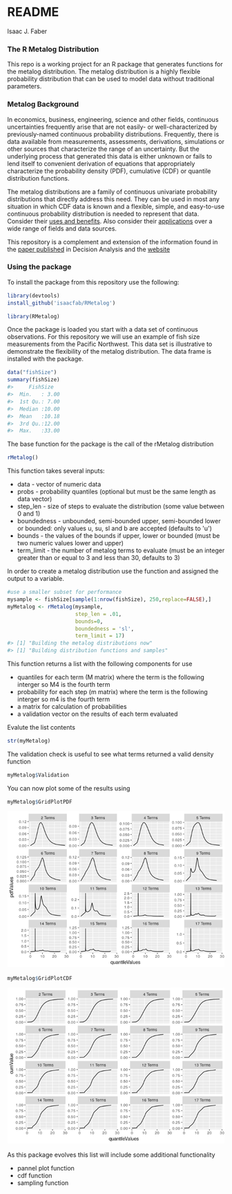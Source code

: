 README
================
Isaac J. Faber

<!-- README.md is generated from README.Rmd. Please edit that file -->
### The R Metalog Distribution

This repo is a working project for an R package that generates functions for the metalog distribution. The metalog distribution is a highly flexible probability distribution that can be used to model data without traditional parameters.

### Metalog Background

In economics, business, engineering, science and other fields, continuous uncertainties frequently arise that are not easily- or well-characterized by previously-named continuous probability distributions. Frequently, there is data available from measurements, assessments, derivations, simulations or other sources that characterize the range of an uncertainty. But the underlying process that generated this data is either unknown or fails to lend itself to convenient derivation of equations that appropriately characterize the probability density (PDF), cumulative (CDF) or quantile distribution functions.

The metalog distributions are a family of continuous univariate probability distributions that directly address this need. They can be used in most any situation in which CDF data is known and a flexible, simple, and easy-to-use continuous probability distribution is needed to represent that data. Consider their [uses and benefits](http://www.metalogdistributions.com/usesbenefits.html). Also consider their [applications](http://www.metalogdistributions.com/applicationsdata.html) over a wide range of fields and data sources.

This repository is a complement and extension of the information found in the [paper published](http://pubsonline.informs.org/doi/abs/10.1287/deca.2016.0338) in Decision Analysis and the [website](http://www.metalogdistributions.com/)

### Using the package

To install the package from this repository use the following:

``` r
library(devtools)
install_github('isaacfab/RMetalog')
```

``` r
library(RMetalog)
```

Once the package is loaded you start with a data set of continuous observations. For this repository we will use an example of fish size measurements from the Pacific Northwest. This data set is illustrative to demonstrate the flexibility of the metalog distribution. The data frame is installed with the package.

``` r
data("fishSize")
summary(fishSize)
#>     FishSize    
#>  Min.   : 3.00  
#>  1st Qu.: 7.00  
#>  Median :10.00  
#>  Mean   :10.18  
#>  3rd Qu.:12.00  
#>  Max.   :33.00
```

The base function for the package is the call of the rMetalog distribution

``` r
rMetalog()
```

This function takes several inputs:

-   data - vector of numeric data
-   probs - probability quantiles (optional but must be the same length as data vector)
-   step\_len - size of steps to evaluate the distribution (some value between 0 and 1)
-   boundedness - unbounded, semi-bounded upper, semi-bounded lower or bounded: only values u, su, sl and b are accepted (defaults to 'u')
-   bounds - the values of the bounds if upper, lower or bounded (must be two numeric values lower and upper)
-   term\_limit - the number of metalog terms to evaluate (must be an integer greater than or equal to 3 and less than 30, defaults to 3)

In order to create a metalog distribution use the function and assigned the output to a variable.

``` r
#use a smaller subset for performance
mysample <- fishSize[sample(1:nrow(fishSize), 250,replace=FALSE),]
myMetalog <- rMetalog(mysample,
                      step_len = .01,
                      bounds=0,
                      boundedness = 'sl',
                      term_limit = 17)
#> [1] "Building the metalog distributions now"
#> [1] "Building distribution functions and samples"
```

This function returns a list with the following components for use

-   quantiles for each term (M matrix) where the term is the following interger so M4 is the fourth term
-   probability for each step (m matrix) where the term is the following interger so m4 is the fourth term
-   a matrix for calculation of probabilities
-   a validation vector on the results of each term evaluated

Evalute the list contents

``` r
str(myMetalog)
```

The validation check is useful to see what terms returned a valid density function

``` r
myMetalog$Validation
```

You can now plot some of the results using

``` r
myMetalog$GridPlotPDF
```

![](README-unnamed-chunk-9-1.png)

``` r
myMetalog$GridPlotCDF
```

![](README-unnamed-chunk-10-1.png)

As this package evolves this list will include some additional functionality

-   pannel plot function
-   cdf function
-   sampling function
